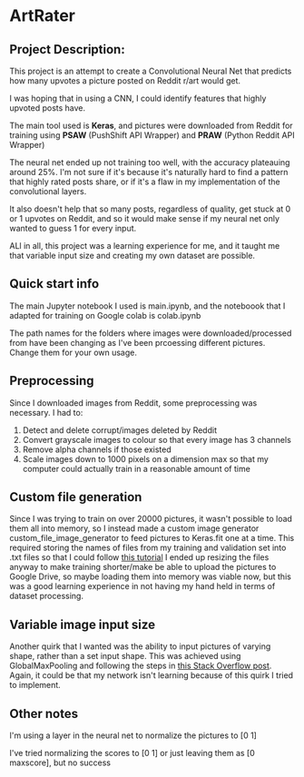# ArtRater
## Project Description:
This project is an attempt to create a Convolutional Neural Net that predicts how many upvotes a picture posted on Reddit r/art would get.

I was hoping that in using a CNN, I could identify features that highly upvoted posts have.

The main tool used is **Keras**, and pictures were downloaded from Reddit for training using **PSAW** (PushShift API Wrapper) and **PRAW** (Python Reddit API Wrapper)

The neural net ended up not training too well, with the accuracy plateauing around 25%. I'm not sure
if it's because it's naturally hard to find a pattern that highly rated posts share, or if it's a flaw in my implementation of the convolutional layers.

It also doesn't help that so many posts, regardless of quality, get stuck at 0 or 1 upvotes on Reddit, and so it would make sense if my neural net only wanted to guess 1 for every input.

ALl in all, this project was a learning experience for me, and it taught me that variable input size and creating my own dataset are possible.

## Quick start info
The main Jupyter notebook I used is main.ipynb, and the noteboook that I adapted for training on Google colab is colab.ipynb

The path names for the folders where images were downloaded/processed from have been changing as I've been prcoessing different pictures. Change them for your own usage. 


## Preprocessing
Since I downloaded images from Reddit, some preprocessing was necessary. I had to:

1. Detect and delete corrupt/images deleted by Reddit
2. Convert grayscale images to colour so that every image has 3 channels
3. Remove alpha channels if those existed
4. Scale images down to 1000 pixels on a dimension max so that my computer could actually train in a reasonable amount of time


## Custom file generation
Since I was trying to train on over 20000 pictures, it wasn't possible to load them all into memory, so I instead made a custom
image generator custom_file_image_generator to feed pictures to Keras.fit one at a time. This required storing the names of files
from my training and validation set into .txt files so that I could follow [this tutorial](https://www.pyimagesearch.com/2018/12/24/how-to-use-keras-fit-and-fit_generator-a-hands-on-tutorial/)
I ended up resizing the files anyway to make training shorter/make be able to upload the pictures to Google Drive, so maybe loading them into memory was viable now, but this was a good
learning experience in not having my hand held in terms of dataset processing.


## Variable image input size
Another quirk that I wanted was the ability to input pictures of varying shape, rather than a set input shape.
This was achieved using GlobalMaxPooling and following the steps in [this Stack Overflow post](https://stats.stackexchange.com/a/445201).
Again, it could be that my network isn't learning because of this quirk I tried to implement.

## Other notes
I'm using a layer in the neural net to normalize the pictures to [0 1]

I've tried normalizing the scores to [0 1] or just leaving them as [0 maxscore], but no success
